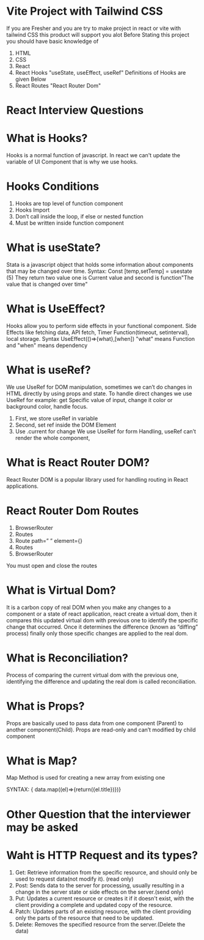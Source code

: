 # Vite Project with Tailwind CSS

If you are Fresher and you are try to make project in react or vite with tailwind CSS this product will support you alot
Before Stating this project you should have basic knowledge of
1) HTML
2) CSS
3) React
4) React Hooks "useState, useEffect, useRef" Definitions of Hooks are given Below
5) React Routes "React Router Dom"
   
# React Interview Questions

# What is Hooks?
Hooks is a normal function of javascript. In react we can't update the variable of UI Component that is why we use hooks.
# Hooks Conditions
1) Hooks are top level of function component
2) Hooks Import
3) Don’t call inside the loop, if else or nested function
4) Must be written inside function component
# What is useState?
Stata is a javascript object that holds some information about components that may be changed over time.
Syntax:
Const [temp,setTemp] = usestate (5)
They return two value one is Current value and second is function"The value that is changed over time"
# What is UseEffect?
Hooks allow you to perform side effects in your functional component. Side Effects like fetching data, API fetch, Timer Function(timeout, setinterval), local storage.
Syntax
UseEffect(()=>{what},[when])
"what" means Function and "when" means dependency
# What is useRef?
We use UseRef for DOM manipulation, sometimes we can’t do changes in HTML directly by using props and state. To handle direct changes we use UseRef for example: get Specific value of input, change it color or background color, handle focus.

1) First, we store useRef in variable
2) Second, set ref inside the DOM Element
3) Use .current for change
We use UseRef for form Handling, useRef can’t render the whole component, 

# What is React Router DOM?
React Router DOM is a popular library used for handling routing in React applications.
# React Router Dom Routes
1) BrowserRouter
2) Routes
3) Route path=” ” element={}
2) Routes
1) BrowserRouter

You must open and close the routes

#  What is Virtual Dom?
It is a carbon copy of real DOM when you make any changes to a component or a state of react application, react create a virtual dom, then it compares this updated virtual dom with previous one to identify the specific change that occurred. Once it determines the difference (known as “diffing” process) finally only those specific changes are applied to the real dom.
# What is Reconciliation?
Process of comparing the current virtual dom with the previous one, identifying the difference and updating the real dom is called reconciliation.
# What is Props?
Props are basically used to pass data from one component (Parent) to another component(Child).
Props are read-only and can’t modified by child component
# What is Map?
Map Method is used for creating a new array from existing one

SYNTAX:
{ data.map((el)=>{return({el.title})})}

# Other Question that the interviewer may be asked
# Waht is HTTP Request and its types?
1) Get: Retrieve information from the specific resource, and should only be used to request data(not modify it). (read only)
2) Post: Sends data to the server for processing, usually resulting in a change in the server state or side effects on the server.(send only)
3) Put:  Updates a current resource or creates it if it doesn't exist, with the client providing a complete and updated copy of the resource.
4) Patch:  Updates parts of an existing resource, with the client providing only the parts of the resource that need to be updated.
5) Delete: Removes the specified resource from the server.(Delete the data)
